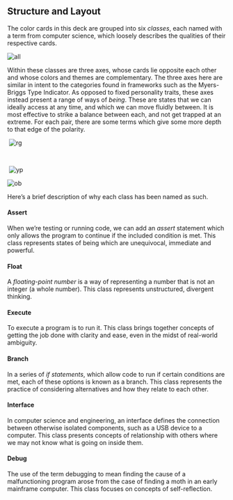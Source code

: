 ## Structure and Layout

The color cards in this deck are grouped into six *classes*, each named with a term from computer science, which loosely describes the qualities of their respective cards.

![all](C:\Users\Ed\OneDrive\Documents\2021\cards\all.png)

Within these classes are three axes, whose cards lie opposite each other and whose colors and themes are complementary. The three axes here are similar in intent to the categories found in frameworks such as the Myers-Briggs Type Indicator. As opposed to fixed personality traits, these axes instead present a range of ways of *being*. These are states that we can ideally access at any time, and which we can move fluidly between. It is most effective to strike a balance between each, and not get trapped at an extreme. For each pair, there are some terms which give some more depth to that edge of the polarity.

​                  ![rg](C:\Users\Ed\OneDrive\Documents\2021\cards\rg.png)

​                         

​              ![yp](C:\Users\Ed\OneDrive\Documents\2021\cards\yp.png)

![ob](C:\Users\Ed\OneDrive\Documents\2021\cards\ob.png)

Here’s a brief description of why each class has been named as such.

#### Assert

When we’re testing or running code, we can add an *assert* statement which only allows the program to continue if the included condition is met. This class represents states of being which are unequivocal, immediate and powerful.

#### Float

A *floating-point number* is a way of representing a number that is not an integer (a whole number). This class represents unstructured, divergent thinking.

#### Execute

To execute a program is to run it. This class brings together concepts of getting the job done with clarity and ease, even in the midst of real-world ambiguity. 

#### Branch

In a series of *if statements*, which allow code to run if certain conditions are met, each of these options is known as a branch. This class represents the practice of considering alternatives and how they relate to each other.

#### Interface

In computer science and engineering, an interface defines the connection between otherwise isolated components, such as a USB device to a computer. This class presents concepts of relationship with others where we may not know what is going on inside them.

#### Debug

The use of the term debugging to mean finding the cause of a malfunctioning program arose from the case of finding a moth in an early mainframe computer. This class focuses on concepts of self-reflection.